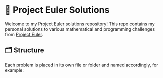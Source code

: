 # 🧠 Project Euler Solutions

Welcome to my Project Euler solutions repository! This repo contains my personal solutions to various mathematical and programming challenges from [Project Euler](https://projecteuler.net/).

## 🗂 Structure

Each problem is placed in its own file or folder and named accordingly, for example:
